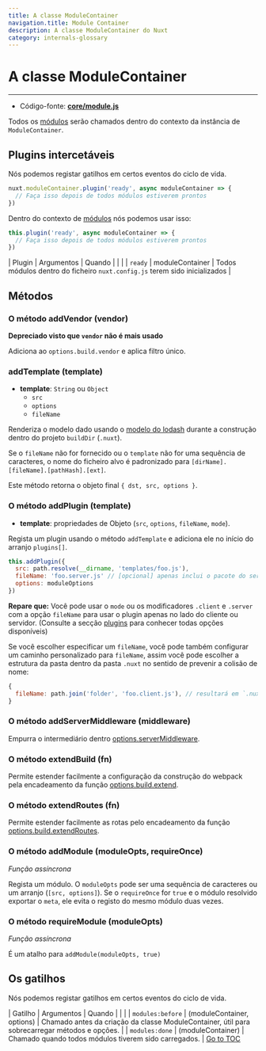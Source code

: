 ```yaml
---
title: A classe ModuleContainer
navigation.title: Module Container
description: A classe ModuleContainer do Nuxt
category: internals-glossary
---
```


# A classe ModuleContainer

---

- Código-fonte: **[core/module.js](https://github.com/nuxt/nuxt.js/blob/dev/packages/core/src/module.js)**

Todos os [módulos](./directory-structure/modules) serão chamados dentro do contexto da instância de `ModuleContainer`.

## Plugins intercetáveis

Nós podemos registar gatilhos em certos eventos do ciclo de vida.

```js
nuxt.moduleContainer.plugin('ready', async moduleContainer => {
  // Faça isso depois de todos módulos estiverem prontos
})
```

Dentro do contexto de [módulos](./directory-structure/modules) nós podemos usar isso:

```js
this.plugin('ready', async moduleContainer => {
  // Faça isso depois de todos módulos estiverem prontos
})
```

| Plugin  | Argumentos      | Quando                                               |
|  |
| `ready` | moduleContainer | Todos módulos dentro do ficheiro `nuxt.config.js` terem sido inicializados |

## Métodos

### O método addVendor (vendor)

**Depreciado visto que `vendor` não é mais usado**

Adiciona ao `options.build.vendor` e aplica filtro único.

### addTemplate (template)

- **template**: `String` ou `Object`
  - `src`
  - `options`
  - `fileName`

Renderiza o modelo dado usando o [modelo do lodash](https://lodash.com/docs/4.17.4#template) durante a construção dentro do projeto `buildDir` (`.nuxt`).

Se o `fileName` não for fornecido ou o `template` não for uma sequência de caracteres, o nome do ficheiro alvo é padronizado para `[dirName].[fileName].[pathHash].[ext]`.

Este método retorna o objeto final `{ dst, src, options }`.

### O método addPlugin (template)

- **template**: propriedades de Objeto (`src`, `options`, `fileName`, `mode`).

Regista um plugin usando o método `addTemplate` e adiciona ele no início do arranjo `plugins[]`. 

```js
this.addPlugin({
  src: path.resolve(__dirname, 'templates/foo.js'),
  fileName: 'foo.server.js' // [opcional] apenas inclui o pacote do servidor
  options: moduleOptions
})
```

**Repare que:** Você pode usar o `mode` ou os modificadores `.client` e `.server` com a opção `fileName` para usar o plugin apenas no lado do cliente ou servidor. (Consulte a secção [plugins](./directory-structure/plugins#nomear-convencionalmente-o-plugin) para conhecer todas opções disponíveis)

Se você escolher especificar um `fileName`, você pode também configurar um caminho personalizado para `fileName`, assim você pode escolher a estrutura da pasta dentro da pasta `.nuxt` no sentido de prevenir a colisão de nome:

```js
{
  fileName: path.join('folder', 'foo.client.js'), // resultará em `.nuxt/folder/foo.client.js`
}
```

### O método addServerMiddleware (middleware)

Empurra o intermediário dentro [options.serverMiddleware](./configuration-glossary/configuration-servermiddleware).

### O método extendBuild (fn)

Permite estender facilmente a configuração da construção do webpack pela encadeamento da função [options.build.extend](./configuration-glossary/configuration-build#a-propriedade-extend).

### O método extendRoutes (fn)

Permite estender facilmente as rotas pelo encadeamento da função [options.build.extendRoutes](./configuration-glossary/configuration-router#a-propriedade-extendroutes).

### O método addModule (moduleOpts, requireOnce)

_Função assíncrona_

Regista um módulo. O `moduleOpts` pode ser uma sequência de caracteres ou um arranjo (`[src, options]`). Se o `requireOnce` for `true` e o módulo resolvido exportar o `meta`, ele evita o registo do mesmo módulo duas vezes.

### O método requireModule (moduleOpts)

_Função assíncrona_

É um atalho para `addModule(moduleOpts, true)`

## Os gatilhos

Nós podemos registar gatilhos em certos eventos do ciclo de vida.

| Gatilho          | Argumentos                 | Quando                                                          |
|  |
| `modules:before` | (moduleContainer, options) | Chamado antes da criação da classe ModuleContainer, útil para sobrecarregar métodos e opções. |
| `modules:done`   | (moduleContainer)          | Chamado quando todos módulos tiverem sido carregados.           |
<span style='float: footnote;'><a href="../index.html#toc">Go to TOC</a></span>
